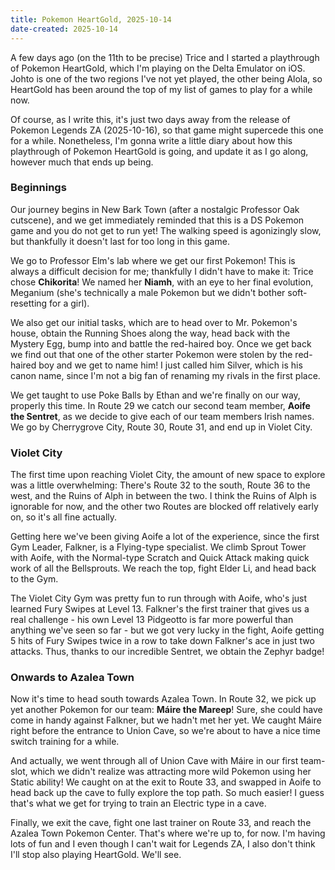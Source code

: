 ```yaml
---
title: Pokemon HeartGold, 2025-10-14
date-created: 2025-10-14
---
```

A few days ago (on the 11th to be precise) Trice and I started a playthrough of Pokemon HeartGold, which I'm playing on the Delta Emulator on iOS. Johto is one of the two regions I've not yet played, the other being Alola, so HeartGold has been around the top of my list of games to play for a while now.

Of course, as I write this, it's just two days away from the release of Pokemon Legends ZA (2025-10-16), so that game might supercede this one for a while. Nonetheless, I'm gonna write a little diary about how this playthrough of Pokemon HeartGold is going, and update it as I go along, however much that ends up being.

### Beginnings

Our journey begins in New Bark Town (after a nostalgic Professor Oak cutscene), and we get immediately reminded that this is a DS Pokemon game and you do not get to run yet! The walking speed is agonizingly slow, but thankfully it doesn't last for too long in this game.</p>

We go to Professor Elm's lab where we get our first Pokemon! This is always a difficult decision for me; thankfully I didn't have to make it: Trice chose **Chikorita**! We named her **Niamh**, with an eye to her final evolution, Meganium (she's technically a male Pokemon but we didn't bother soft-resetting for a girl).

We also get our initial tasks, which are to head over to Mr. Pokemon's house, obtain the Running Shoes along the way, head back with the Mystery Egg, bump into and battle the red-haired boy. Once we get back we find out that one of the other starter Pokemon were stolen by the red-haired boy and we get to name him! I just called him Silver, which is his canon name, since I'm not a big fan of renaming my rivals in the first place.

We get taught to use Poke Balls by Ethan and we're finally on our way, properly this time. In Route 29 we catch our second team member, **Aoife the Sentret**, as we decide to give each of our team members Irish names. We go by Cherrygrove City, Route 30, Route 31, and end up in Violet City.

### Violet City

The first time upon reaching Violet City, the amount of new space to explore was a little overwhelming: There's Route 32 to the south, Route 36 to the west, and the Ruins of Alph in between the two. I think the Ruins of Alph is ignorable for now, and the other two Routes are blocked off relatively early on, so it's all fine actually.

Getting here we've been giving Aoife a lot of the experience, since the first Gym Leader, Falkner, is a Flying-type specialist. We climb Sprout Tower with Aoife, with the Normal-type Scratch and Quick Attack making quick work of all the Bellsprouts. We reach the top, fight Elder Li, and head back to the Gym.

The Violet City Gym was pretty fun to run through with Aoife, who's just learned Fury Swipes at Level 13. Falkner's the first trainer that gives us a real challenge - his own Level 13 Pidgeotto is far more powerful than anything we've seen so far - but we got very lucky in the fight, Aoife getting 5 hits of Fury Swipes twice in a row to take down Falkner's ace in just two attacks. Thus, thanks to our incredible Sentret, we obtain the Zephyr badge!

### Onwards to Azalea Town

Now it's time to head south towards Azalea Town. In Route 32, we pick up yet another Pokemon for our team: **Máire the Mareep**! Sure, she could have come in handy against Falkner, but we hadn't met her yet. We caught Máire right before the entrance to Union Cave, so we're about to have a nice time switch training for a while.

And actually, we went through all of Union Cave with Máire in our first team-slot, which we didn't realize was attracting more wild Pokemon using her Static ability! We caught on at the exit to Route 33, and swapped in Aoife to head back up the cave to fully explore the top path. So much easier! I guess that's what we get for trying to train an Electric type in a cave.

Finally, we exit the cave, fight one last trainer on Route 33, and reach the Azalea Town Pokemon Center. That's where we're up to, for now. I'm having lots of fun and I even though I can't wait for Legends ZA, I also don't think I'll stop also playing HeartGold. We'll see.